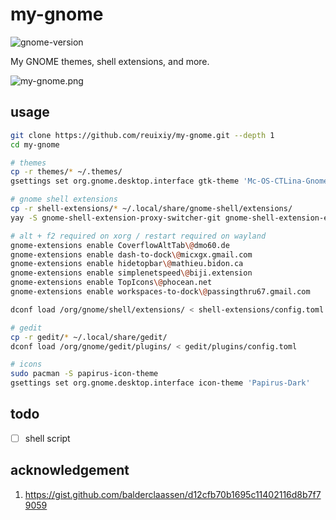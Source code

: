 # my-gnome

![gnome-version](https://img.shields.io/badge/GNOME-v3.38.1%2B-blue?logo=gnome)

My GNOME themes, shell extensions, and more.

![my-gnome.png](https://raw.githubusercontent.com/reuixiy/io-oi.me/master/static/images/my-gnome.png)

## usage

```sh
git clone https://github.com/reuixiy/my-gnome.git --depth 1
cd my-gnome

# themes
cp -r themes/* ~/.themes/
gsettings set org.gnome.desktop.interface gtk-theme 'Mc-OS-CTLina-Gnome-Dark-1.3'

# gnome shell extensions
cp -r shell-extensions/* ~/.local/share/gnome-shell/extensions/
yay -S gnome-shell-extension-proxy-switcher-git gnome-shell-extension-emoji-selector-git

# alt + f2 required on xorg / restart required on wayland
gnome-extensions enable CoverflowAltTab\@dmo60.de
gnome-extensions enable dash-to-dock\@micxgx.gmail.com
gnome-extensions enable hidetopbar\@mathieu.bidon.ca
gnome-extensions enable simplenetspeed\@biji.extension
gnome-extensions enable TopIcons\@phocean.net
gnome-extensions enable workspaces-to-dock\@passingthru67.gmail.com

dconf load /org/gnome/shell/extensions/ < shell-extensions/config.toml

# gedit
cp -r gedit/* ~/.local/share/gedit/
dconf load /org/gnome/gedit/plugins/ < gedit/plugins/config.toml

# icons
sudo pacman -S papirus-icon-theme
gsettings set org.gnome.desktop.interface icon-theme 'Papirus-Dark'
```

## todo

- [ ] shell script

## acknowledgement

1. https://gist.github.com/balderclaassen/d12cfb70b1695c11402116d8b7f79059
